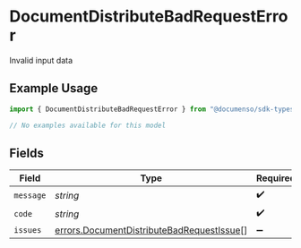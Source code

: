 # DocumentDistributeBadRequestError

Invalid input data

## Example Usage

```typescript
import { DocumentDistributeBadRequestError } from "@documenso/sdk-typescript/models/errors";

// No examples available for this model
```

## Fields

| Field                                                                                                  | Type                                                                                                   | Required                                                                                               | Description                                                                                            |
| ------------------------------------------------------------------------------------------------------ | ------------------------------------------------------------------------------------------------------ | ------------------------------------------------------------------------------------------------------ | ------------------------------------------------------------------------------------------------------ |
| `message`                                                                                              | *string*                                                                                               | :heavy_check_mark:                                                                                     | N/A                                                                                                    |
| `code`                                                                                                 | *string*                                                                                               | :heavy_check_mark:                                                                                     | N/A                                                                                                    |
| `issues`                                                                                               | [errors.DocumentDistributeBadRequestIssue](../../models/errors/documentdistributebadrequestissue.md)[] | :heavy_minus_sign:                                                                                     | N/A                                                                                                    |